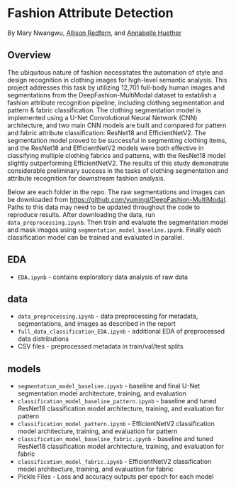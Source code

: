 # Fashion Attribute Detection
By Mary Nwangwu, [Allison Redfern](https://github.com/allisonredfern), and [Annabelle Huether](https://github.com/annabellehuether)

## Overview
The ubiquitous nature of fashion necessitates the automation of style and design recognition in clothing images for high-level semantic analysis. This project addresses this task by utilizing 12,701 full-body human images and segmentations from the DeepFashion-MultiModal dataset to establish a fashion attribute recognition pipeline, including clothing segmentation and pattern \& fabric classification.  The clothing segmentation model is implemented using a U-Net Convolutional Neural Network (CNN) architecture, and two main CNN models are built and compared for pattern and fabric attribute classification: ResNet18 and EfficientNetV2.  The segmentation model proved to be successful in segmenting clothing items, and the ResNet18 and EfficientNetV2 models were both effective in classifying multiple clothing fabrics and patterns, with the ResNet18 model slightly outperforming EfficientNetV2. The results of this study demonstrate considerable preliminary success in the tasks of clothing segmentation and attribute recognition for downstream fashion analysis.

Below are each folder in the repo.  The raw segmentations and images can be downloaded from https://github.com/yumingj/DeepFashion-MultiModal.  Paths to this data may need to be updated throughout the code to reproduce results.  After downloading the data, run `data_preprocessing.ipynb`.  Then train and evaluate the segmentation model and mask images using `segmentation_model_baseline.ipynb`.  Finally each classification model can be trained and evaluated in parallel.

## EDA
- `EDA.ipynb` - contains exploratory data analysis of raw data
  
## data
- `data_preprocessing.ipynb` - data preprocessing for metadata, segmentations, and images as described in the report
- `full_data_classification_EDA.ipynb` - additional EDA of preprocessed data distributions
- CSV files - preprocessed metadata in train/val/test splits
  
## models
- `segmentation_model_baseline.ipynb` - baseline and final U-Net segmentation model architecture, training, and evaluation
- `classification_model_baseline_pattern.ipynb` - baseline and tuned ResNet18 classification model architecture, training, and evaluation for pattern
- `classification_model_pattern.ipynb` - EfficientNetV2 classification model architecture, training, and evaluation for pattern
- `classification_model_baseline_fabric.ipynb` - baseline and tuned ResNet18 classification model architecture, training, and evaluation for fabric
- `classification_model_fabric.ipynb` - EfficientNetV2 classification model architecture, training, and evaluation for fabric
- Pickle Files - Loss and accuracy outputs per epoch for each model

